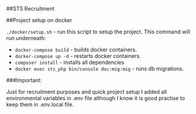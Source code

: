 ##STS Recruitment

##Project setup on docker

```./docker/setup.sh``` - run this script to setup the project. This command will run underneath: 

* ```docker-compose build``` - builds docker containers.
* ```docker-compose up -d``` - restarts docker containers.
* ```composer install``` - installs all dependencies
* ```docker exec sts_php bin/console doc:mig:mig``` - runs db migrations.

###Important:

Just for recruitment purposes and quick project setup I added all environmental variables in .env file although I know it is good practise to keep them in .env.local file.